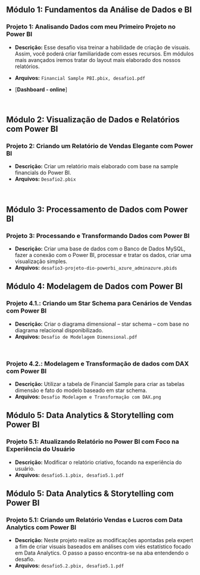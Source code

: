 ## Módulo 1: Fundamentos da Análise de Dados e BI
### Projeto 1: Analisando Dados com meu Primeiro Projeto no Power BI

- **Descrição:** Esse desafio visa treinar a habilidade de criação de visuais. Assim, você poderá criar familiaridade com esses recursos. Em módulos mais avançados iremos tratar do layout mais elaborado dos nossos relatórios.

- **Arquivos:** `Financial Sample PBI.pbix, desafio1.pdf`
- [**Dashboard - online**]

<br/>

## Módulo 2: Visualização de Dados e Relatórios com Power BI
### Projeto 2: Criando um Relatório de Vendas Elegante com Power BI

- **Descrição:** Criar um relatório mais elaborado com base na sample financials do Power BI.
- **Arquivos:** `Desafio2.pbix`

<br/>

## Módulo 3: Processamento de Dados com Power BI
### Projeto 3: Processando e Transformando Dados com Power BI

- **Descrição:** Criar uma base de dados com o Banco de Dados MySQL, fazer a conexão com o Power BI, processar e tratar os dados, criar uma visualização simples.
- **Arquivos:** `desafio3-projeto-dio-powerbi_azure_adminazure.pbids`

## Módulo 4: Modelagem de Dados com Power BI
### Projeto 4.1.: Criando um Star Schema para Cenários de Vendas com Power BI

- **Descrição:** Criar o diagrama dimensional – star schema – com base no diagrama relacional disponibilizado.
- **Arquivos:** `Desafio de Modelagem Dimensional.pdf`

<br/>

### Projeto 4.2.: Modelagem e Transformação de dados com DAX com Power BI

- **Descrição:** Utilizar a tabela de Financial Sample para criar as tabelas dimensão e fato do modelo baseado em star schema.
- **Arquivos:** `Desafio Modelagem e Transformação com DAX.png`

## Módulo 5: Data Analytics & Storytelling com Power BI
### Projeto 5.1: Atualizando Relatório no Power BI com Foco na Experiência do Usuário

- **Descrição:** Modificar o relatório criativo, focando na experiência do usuário.
- **Arquivos:** `desafio5.1.pbix, desafio5.1.pdf`

## Módulo 5: Data Analytics & Storytelling com Power BI
### Projeto 5.1: Criando um Relatório Vendas e Lucros com Data Analytics com Power BI

- **Descrição:** Neste projeto realize as modificações apontadas pela expert a fim de criar visuais baseados em análises com viés estatístico focado em Data Analytics. O passo a passo encontra-se na aba entendendo o desafio.
- **Arquivos:** `desafio5.2.pbix, desafio5.1.pdf`
